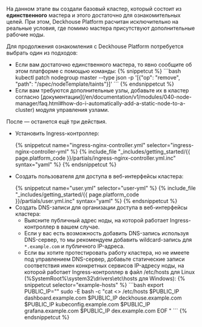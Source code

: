 <script type="text/javascript" src='{{ assets["getting-started.js"].digest_path }}'></script>
<script type="text/javascript" src='{{ assets["getting-started-access.js"].digest_path }}'></script>

На данном этапе вы создали базовый кластер, который состоит из **единственного** мастера и этого достаточно для ознакомительных целей. При этом, Deckhouse Platform расчитан исключительно на реальные условия, где помимо мастера присутствуют дополнительные рабочие ноды.

Для продолжения ознакомления с Deckhouse Platform потребуется выбрать один из подходов:
<ul><li>Если вам достаточно единственного мастера, то явно сообщите об этом платформе с помощью команды:
{% snippetcut %}
```bash
kubectl patch nodegroup master --type json -p '[{"op": "remove", "path": "/spec/nodeTemplate/taints"}]'
```
{% endsnippetcut %}
</li>
<li>Если вам требуются дополнительные узлы, добавьте их в кластер согласно [документации](/en/documentation/v1/modules/040-node-manager/faq.html#how-do-i-automatically-add-a-static-node-to-a-cluster) модуля управления узлами.
</li></ul>

После — останется ещё три действия.
<ul><li><p>Установить Ingress-контроллер:</p>
{% snippetcut name="ingress-nginx-controller.yml" selector="ingress-nginx-controller-yml" %}
{% include_file "_includes/getting_started/{{ page.platform_code }}/partials/ingress-nginx-controller.yml.inc" syntax="yaml" %}
{% endsnippetcut %}
</li>
<li><p>Создать пользователя для доступа в веб-интерфейсы кластера:</p>
{% snippetcut name="user.yml" selector="user-yml" %}
{% include_file "_includes/getting_started/{{ page.platform_code }}/partials/user.yml.inc" syntax="yaml" %}
{% endsnippetcut %}
</li>
<li>Создать DNS-записи для организации доступа в веб-интерфейсы кластера:
  <ul><li>Выясните публичный адрес ноды, на которой работает Ingress-контроллер в вашем случае.</li>
  <li>Если у вас есть возможность добавить DNS-запись используя DNS-сервер, то мы рекомендуем добавить wildcard-запись для <code>*.example.com</code> и публичного IP-адреса.</li>
  <li>Если вы хотите протестировать работу кластера, но не имеете под управлением DNS-сервер, добавьте статические записи соответствия имен конкретных сервисов IP-адресу ноды, на которой работает Ingress-контроллер в файл /etc/hosts для Linux (%SystemRoot%\system32\drivers\etc\hosts для Windows):
{% snippetcut selector="example-hosts" %}
```bash
export PUBLIC_IP="<PUT_PUBLIC_IP_HERE>"
sudo -E bash -c "cat <<EOF >> /etc/hosts
$PUBLIC_IP dashboard.example.com
$PUBLIC_IP deckhouse.example.com
$PUBLIC_IP kubeconfig.example.com
$PUBLIC_IP grafana.example.com
$PUBLIC_IP dex.example.com
EOF
"
```
{% endsnippetcut %}
</li></ul>
</li>
</ul>


<script type="text/javascript">
$( document ).ready(function() {
    generate_password();
    // replace_snippet_password();
    // update_parameter('dhctl-user-password', null, '<GENERATED_PASSWORD>',  null ,'code');
   update_parameter('dhctl-user-password-hash', 'password', '<GENERATED_PASSWORD_HASH>',  null ,null);
   update_parameter('dhctl-user-password-hash', null, '<GENERATED_PASSWORD_HASH>',  null ,'[user-yml]');
   update_parameter('dhctl-user-password', null, '<GENERATED_PASSWORD>',  null ,'[user-yml]');
   update_parameter('dhctl-user-password', null, '<GENERATED_PASSWORD>',  null ,'code span.c1');
   update_parameter('dhctl-domain', null, '<GENERATED_PASSWORD>',  null ,'code span.c1');

});

</script>
